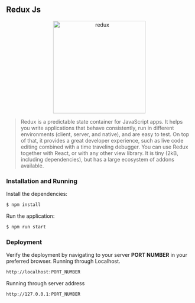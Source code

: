 ## Redux Js
<p align="center">
    <img src="https://redux.js.org/img/redux-logo-landscape.png" alt="redux"  height = "250">
</p>

> Redux is a predictable state container for JavaScript apps.
It helps you write applications that behave consistently, run in different environments (client, server, and native), and are easy to test. On top of that, it provides a great developer experience, such as live code editing combined with a time traveling debugger.
You can use Redux together with React, or with any other view library. It is tiny (2kB, including dependencies), but has a large ecosystem of addons available.



### Installation and Running

 Install the dependencies:
```sh
$ npm install
```
Run the application:
```sh
$ npm run start
```


### Deployment 
Verify the deployment by navigating to your server **PORT NUMBER** in your preferred browser.
Running through Localhost.
```sh
http://localhost:PORT_NUMBER
```
Running through server address
```sh
http://127.0.0.1:PORT_NUMBER
```



